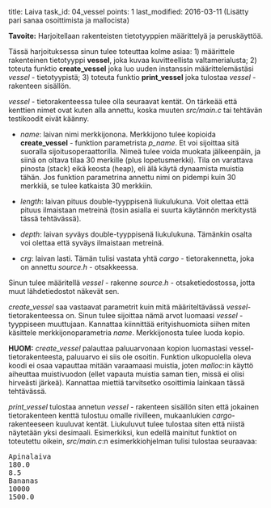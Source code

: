 title: Laiva
task_id: 04_vessel
points: 1
last_modified: 2016-03-11 (Lisätty pari sanaa osoittimista ja mallocista)


**Tavoite:** Harjoitellaan rakenteisten tietotyyppien määrittelyä ja
  peruskäyttöä.

Tässä harjoituksessa sinun tulee toteuttaa kolme asiaa: 1) määrittele
rakenteinen tietotyyppi **vessel**, joka kuvaa kuvitteellista
valtamerialusta; 2) toteuta funktio **create_vessel** joka luo uuden
instanssin määrittelemästäsi *vessel* - tietotyypistä; 3) toteuta
funktio **print_vessel** joka tulostaa *vessel* - rakenteen sisällön.

*vessel* - tietorakenteessa tulee olla seuraavat kentät. On tärkeää
 että kenttien nimet ovat kuten alla annettu, koska muuten
 *src/main.c* tai tehtävän testikoodit eivät käänny.

  * *name*: laivan nimi merkkijonona. Merkkijono tulee kopioida
    **create_vessel** - funktion parametrista *p_name*. Et voi
    sijoittaa sitä suoralla sijoitusoperaattorilla. Nimeä tulee voida
    muokata jälkeenpäin, ja siinä on oltava tilaa 30 merkille (plus 
    lopetusmerkki). Tila on varattava pinosta (stack) eikä keosta 
    (heap), eli älä käytä dynaamista muistia tähän. Jos funktion 
    parametrina annettu nimi on pidempi kuin 30 merkkiä, se tulee 
    katkaista 30 merkkiin.

  * *length*: laivan pituus double-tyyppisenä liukulukuna. Voit
    olettaa että pituus ilmaistaan metreinä (tosin asialla ei suurta
    käytännön merkitystä tässä tehtävässä).

  * *depth*: laivan syväys double-tyyppisenä liukulukuna. Tämänkin
    osalta voi olettaa että syväys ilmaistaan metreinä.

  * *crg*: laivan lasti. Tämän tulisi vastata yhtä *cargo* -
    tietorakennetta, joka on annettu *source.h* - otsakkeessa.

Sinun tulee määritellä *vessel* - rakenne *source.h* -
otsaketiedostossa, jotta muut lähdetiedostot näkevät sen.

*create_vessel* saa vastaavat parametrit kuin mitä määriteltävässä
 *vessel*-tietorakenteessa on. Sinun tulee sijoittaa nämä arvot
 luomaasi *vessel* - tyyppiseen muuttujaan. Kannattaa kiinnittää
 erityishuomiota siihen miten käsittele merkkijonoparametria
 *name*. Merkkijonosta tulee luoda kopio.

**HUOM:** *create_vessel* palauttaa paluuarvonaan kopion luomastasi
  vessel-tietorakenteesta, paluuarvo ei siis ole osoitin. Funktion
  ulkopuolella oleva koodi ei osaa vapauttaa mitään varaamaasi
  muistia, joten *malloc*:in käyttö aiheuttaa muistivuodon (ellet
  vapauta muistia saman tien, missä ei olisi hirveästi
  järkeä). Kannattaa miettiä tarvitsetko osoittimia lainkaan tässä
  tehtävässä.

*print_vessel* tulostaa annetun *vessel* - rakenteen sisällön siten
 että jokainen tietorakenteen kenttä tulostuu omalle rivilleen,
 mukaanlukien *cargo*-rakenteeseen kuuluvat kentät. Liukuluvut tulee
 tulostaa siten että niistä näytetään yksi desimaali. Esimerkiksi, kun
 edellä mainitut funktiot on toteutettu oikein, *src/main.c*:n
 esimerkkiohjelman tulisi tulostaa seuraavaa:

<pre>
Apinalaiva
180.0
8.5
Bananas
10000
1500.0</pre>
